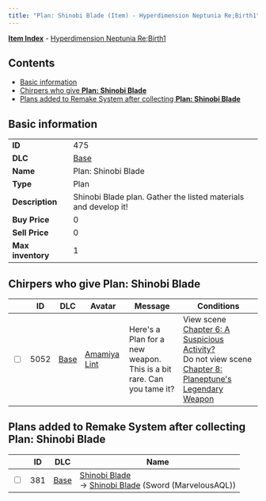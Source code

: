 ```yaml
---
title: "Plan: Shinobi Blade (Item) - Hyperdimension Neptunia Re;Birth1"
---
```


[**Item Index**](/neptunia/rb1/item/index.html) - [Hyperdimension Neptunia Re;Birth1](/neptunia/rb1)

## Contents

- [Basic information](#basic-information)
- [Chirpers who give **Plan: Shinobi Blade**](#chirpers-who-give-plan-shinobi-blade)
- [Plans added to Remake System after collecting **Plan: Shinobi Blade**](#plans-added-to-remake-system-after-collecting-plan-shinobi-blade)

## Basic information

|   |   |
| -- | -- |
| **ID** | 475 |
| **DLC** | [Base](/neptunia/rb1/dlc/1-base.html) |
| **Name** | Plan: Shinobi Blade |
| **Type** | Plan |
| **Description** | Shinobi Blade plan. Gather the listed materials and develop it! |
| **Buy Price** | 0 |
| **Sell Price** | 0 |
| **Max inventory** | 1 |


## Chirpers who give **Plan: Shinobi Blade**

|    | ID | DLC | Avatar | Message | Conditions |
| -- | -- | --- | ------ | ------- | ---------- |
| <input type="checkbox" id="rb1-chirper-event-1-5052" class="trackbox" /> | 5052 | [Base](/neptunia/rb1/dlc/1-base.html) | [Amamiya Lint](/neptunia/rb1/undefined/1-224-amamiya-lint.html) | Here's a Plan for a new weapon.<br />This is a bit rare. Can you tame it? | View scene [Chapter 6: A Suspicious Activity?](/neptunia/rb1/scene/1-608-chapter-6-a-suspicious-activity.html)<br />Do not view scene [Chapter 8: Planeptune's Legendary Weapon](/neptunia/rb1/scene/1-804-chapter-8-planeptunes-legendary-weapon.html) |


## Plans added to Remake System after collecting **Plan: Shinobi Blade**

|    | ID | DLC | Name |
| -- | -- | --- | ---- |
| <input type="checkbox" id="rb1-remake-1-381" class="trackbox" /> | 381 | [Base](/neptunia/rb1/dlc/1-base.html) | [Shinobi Blade](/neptunia/rb1/remake/1-381-shinobi-blade.html)<br /> → [Shinobi Blade](/neptunia/rb1/item/1-2411-shinobi-blade.html) (Sword (MarvelousAQL)) |

